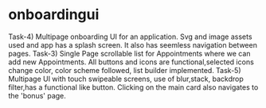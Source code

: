 # onboardingui

Task-4) Multipage onboarding UI for an application. Svg and image assets used and app has a splash screen. It also has seemless navigation between pages. 
Task-3) Single Page scrollable list for Appointments where we can add new Appointments. All buttons and icons are functional,selected icons change color, color scheme followed, list builder implemented.
Task-5) Multipage UI with touch swipeable screens, use of blur,stack, backdrop filter,has a functional like button. Clicking on the main card also navigates to the 'bonus' page.
